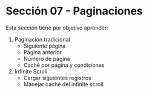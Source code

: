 # Sección 07 - Paginaciones

Esta sección tiene por objetivo aprender:

1. Paginación tradicional
    - Siguiente página
    - Página anterior
    - Número de página
    - Caché por página y condiciones
2. Infinite Scroll
    - Cargar siguientes registros
    - Manejar caché del infinite scroll
